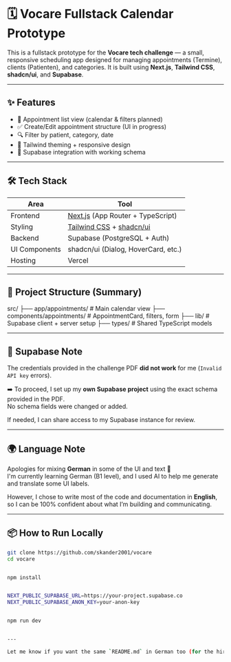 # 🗓 Vocare Fullstack Calendar Prototype

This is a fullstack prototype for the **Vocare tech challenge** — a small, responsive scheduling app designed for managing appointments (Termine), clients (Patienten), and categories. It is built using **Next.js**, **Tailwind CSS**, **shadcn/ui**, and **Supabase**.

---

## ✨ Features

- 📅 Appointment list view (calendar & filters planned)
- ✅ Create/Edit appointment structure (UI in progress)
- 🔍 Filter by patient, category, date
- 🎨 Tailwind theming + responsive design
- 🔐 Supabase integration with working schema

---

## 🛠 Tech Stack

| Area         | Tool                  |
|--------------|-----------------------|
| Frontend     | [Next.js](https://nextjs.org/) (App Router + TypeScript) |
| Styling      | [Tailwind CSS](https://tailwindcss.com/) + [shadcn/ui](https://ui.shadcn.com/) |
| Backend      | Supabase (PostgreSQL + Auth) |
| UI Components| shadcn/ui (Dialog, HoverCard, etc.) |
| Hosting      | Vercel  |

---

## 📂 Project Structure (Summary)

src/
├── app/appointments/ # Main calendar view
├── components/appointments/ # AppointmentCard, filters, form
├── lib/ # Supabase client + server setup
├── types/ # Shared TypeScript models



---

## 🚧 Supabase Note

The credentials provided in the challenge PDF **did not work** for me (`Invalid API key` errors).

➡️ To proceed, I set up my **own Supabase project** using the exact schema provided in the PDF.  
No schema fields were changed or added.

If needed, I can share access to my Supabase instance for review.

---

## 🌍 Language Note

Apologies for mixing **German** in some of the UI and text 🙏  
I'm currently learning German (B1 level), and I used AI to help me generate and translate some UI labels.

However, I chose to write most of the code and documentation in **English**, so I can be 100% confident about what I’m building and communicating.

---

## 📦 How to Run Locally

   ```bash
   git clone https://github.com/skander2001/vocare
   cd vocare


npm install


NEXT_PUBLIC_SUPABASE_URL=https://your-project.supabase.co
NEXT_PUBLIC_SUPABASE_ANON_KEY=your-anon-key


npm run dev


---

Let me know if you want the same `README.md` in German too (for the hiring team), or if you’d like me to fill in your GitHub repo name and Supabase URL for submission.
